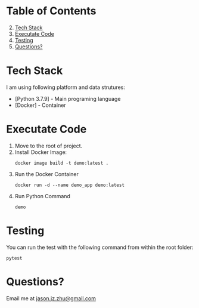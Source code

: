# Table of Contents
2. [Tech Stack](README.md#tech-stack)
1. [Executate Code](README.md#executate-code)
1. [Testing](README.md#testing)
1. [Questions?](README.md#questions?)



# Tech Stack

I am using following platform and data strutures:

* [Python 3.7.9] - Main programing language
* [Docker] - Container



# Executate Code

1. Move to the root of project.
2. Install Docker Image:
    ```
    docker image build -t demo:latest .
    ```
3. Run the Docker Container
    ```
    docker run -d --name demo_app demo:latest
    ```
4. Run Python Command
    ```
    demo 
    ```


# Testing



You can run the test with the following command from within the root folder:

    pytest 

# Questions?
Email me at jason.jz.zhu@gmail.com
